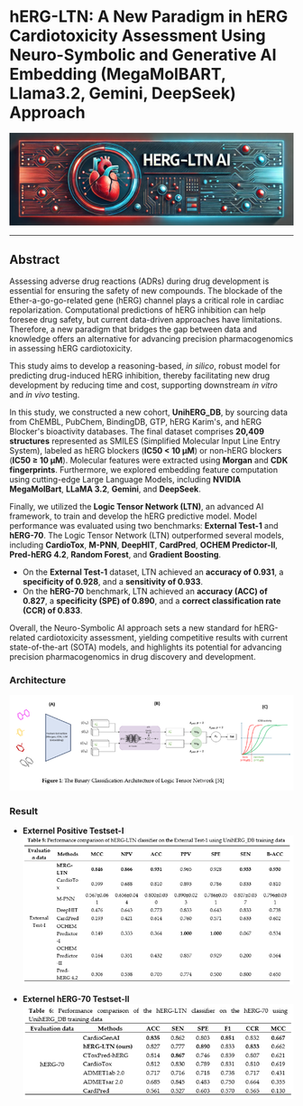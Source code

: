 # hERG-LTN: A New Paradigm in hERG Cardiotoxicity Assessment Using Neuro-Symbolic and Generative AI Embedding (MegaMolBART, Llama3.2, Gemini, DeepSeek) Approach

![hERG-LTN Banner](git-imgs/herg-ltn-banner.jpg)

---

## Abstract
Assessing adverse drug reactions (ADRs) during drug development is essential for ensuring the safety of new compounds. The blockade of the Ether-a-go-go-related gene (hERG) channel plays a critical role in cardiac repolarization. Computational predictions of hERG inhibition can help foresee drug safety, but current data-driven approaches have limitations. Therefore, a new paradigm that bridges the gap between data and knowledge offers an alternative for advancing precision pharmacogenomics in assessing hERG cardiotoxicity.

This study aims to develop a reasoning-based, *in silico*, robust model for predicting drug-induced hERG inhibition, thereby facilitating new drug development by reducing time and cost, supporting downstream *in vitro* and *in vivo* testing. 

In this study, we constructed a new cohort, **UnihERG_DB**, by sourcing data from ChEMBL, PubChem, BindingDB, GTP, hERG Karim's, and hERG Blocker's bioactivity databases. The final dataset comprises **20,409 structures** represented as SMILES (Simplified Molecular Input Line Entry System), labeled as hERG blockers (**IC50 < 10 µM**) or non-hERG blockers (**IC50 ≥ 10 µM**). Molecular features were extracted using **Morgan** and **CDK fingerprints**. Furthermore, we explored embedding feature computation using cutting-edge Large Language Models, including **NVIDIA MegaMolBart**, **LLaMA 3.2**, **Gemini**, and **DeepSeek**. 

Finally, we utilized the **Logic Tensor Network (LTN)**, an advanced AI framework, to train and develop the hERG predictive model. Model performance was evaluated using two benchmarks: **External Test-1** and **hERG-70**. The Logic Tensor Network (LTN) outperformed several models, including **CardioTox**, **M-PNN**, **DeepHIT**, **CardPred**, **OCHEM Predictor-II**, **Pred-hERG 4.2**, **Random Forest**, and **Gradient Boosting**. 

- On the **External Test-1** dataset, LTN achieved an **accuracy of 0.931**, a **specificity of 0.928**, and a **sensitivity of 0.933**.  
- On the **hERG-70** benchmark, LTN achieved an **accuracy (ACC) of 0.827**, a **specificity (SPE) of 0.890**, and a **correct classification rate (CCR) of 0.833**.

Overall, the Neuro-Symbolic AI approach sets a new standard for hERG-related cardiotoxicity assessment, yielding competitive results with current state-of-the-art (SOTA) models, and highlights its potential for advancing precision pharmacogenomics in drug discovery and development.

### Architecture
![hERG-LTN Banner](git-imgs/ltn-arch.png)

### Result
* **Externel Positive Testset-I**
![hERG-LTN Banner](git-imgs/ex-pos-test1.png)

* **Externel hERG-70 Testset-II**
![hERG-LTN Banner](git-imgs/ex-h70-test2.png)